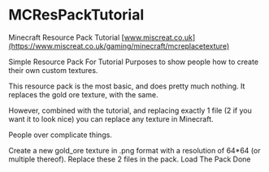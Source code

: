 # MCResPackTutorial
Minecraft Resource Pack Tutorial
[www.miscreat.co.uk](https://www.miscreat.co.uk/gaming/minecraft/mcreplacetexture)

Simple Resource Pack For Tutorial Purposes to show people how to create their own custom textures.

This resource pack is the most basic, and does pretty much nothing. It replaces the gold ore texture, with the same.

However, combined with the tutorial, and replacing exactly 1 file (2 if you want it to look nice) you can replace any texture in Minecraft.

People over complicate things.

Create a new gold_ore texture in .png format with a resolution of 64*64 (or multiple thereof). 
Replace these 2 files in the pack.
Load The Pack
Done








